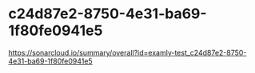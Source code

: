 # c24d87e2-8750-4e31-ba69-1f80fe0941e5
https://sonarcloud.io/summary/overall?id=examly-test_c24d87e2-8750-4e31-ba69-1f80fe0941e5
